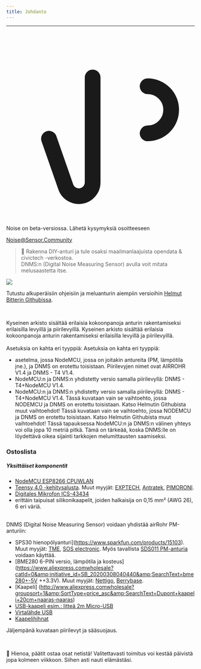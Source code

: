 ```yaml
---
title: Johdanto
---
```

---
  <div class="max-w-screen-xl mx-auto pb-5">
    <div class="p-2 rounded-lg bg-indigo-100 shadow-lg sm:p-3">
    <div class="flex items-center">
          <span class="p-2 rounded-lg bg-indigo-500">
            <svg class="h-8 w-8 text-white" fill="none" viewBox="0 0 24 24" stroke="currentColor">
              <path stroke-linecap="round" stroke-linejoin="round" stroke-width="2" d="M11 5.882V19.24a1.76 1.76 0 01-3.417.592l-2.147-6.15M18 13a3 3 0 100-6M5. 436 13.683A4.001 4.001 0 017 6h1.832c4.1 0 7.625-1.234 9.168-3v14c-1.543-1.766-5.067-3-9.168-3H7a3.988 3.988 0 01-1.564-.317z" >
            <svg>
          <span>
        <div class="flex-wrap flex">
          <p class="pt-1 text-indigo-700 font-medium">
              Noise on beta-versiossa. Lähetä kysymyksiä osoitteeseen<p>
        <a href="mailto:Noise@Sensor.Community" class="ml-1 font-medium underline text-white hover:text-yellow-600">
                Noise@Sensor.Community<a>
        <div>
    <div>
  <div>
<div>


> 🚧 Rakenna DIY-anturi ja tule osaksi maailmanlaajuista opendata &amp; civictech -verkostoa. <br> DNMS:n (Digital Noise Measuring Sensor) avulla voit mitata melusaastetta itse.

 <img src="..docsdnmsdnms-noise-measuring-sensor-kit.jpg" style="display: block; margin: 1em 0" loading="lazy">


Tutustu alkuperäisiin ohjeisiin ja meluanturin aiempiin versioihin [Helmut Bitterin Githubissa](https://github.com/hbitter/DNMS/tree/master/Manual).

<br>

Kyseinen arkisto sisältää erilaisia kokoonpanoja anturin rakentamiseksi erilaisilla levyillä ja piirilevyillä.
Kyseinen arkisto sisältää erilaisia kokoonpanoja anturin rakentamiseksi erilaisilla levyillä ja piirilevyillä.
 <br>
 <br>
 Asetuksia on kahta eri tyyppiä:
 Asetuksia on kahta eri tyyppiä:
* asetelma, jossa NodeMCU, jossa on joitakin antureita (PM, lämpötila jne.), ja DNMS on erotettu toisistaan. Piirilevyjen nimet ovat AIRROHR V1.4 ja DNMS - T4 V1.4.
* NodeMCU:n ja DNMS:n yhdistetty versio samalla piirilevyllä: DNMS - T4+NodeMCU V1.4.
* NodeMCU:n ja DNMS:n yhdistetty versio samalla piirilevyllä: DNMS - T4+NodeMCU V1.4.
 Tässä kuvataan vain se vaihtoehto, jossa NODEMCU ja DNMS on erotettu toisistaan. Katso Helmutin Githubista muut vaihtoehdot!
 Tässä kuvataan vain se vaihtoehto, jossa NODEMCU ja DNMS on erotettu toisistaan. Katso Helmutin Githubista muut vaihtoehdot!
  Tässä tapauksessa NodeMCU:n ja DNMS:n välinen yhteys voi olla jopa 10 metriä pitkä. Tämä on tärkeää, koska DNMS:lle on löydettävä oikea sijainti tarkkojen melumittausten saamiseksi.

### Ostoslista

##### Yksittäiset komponentit
* [NodeMCU ESP8266 CPUWLAN](https://www.aliexpress.com/wholesale?groupsort=1&SortType=price_asc&SearchText=nodemcu+v3+esp8266+ch340)
* [Teensy 4.0 -kehitysalusta](https://www.pjrc.com/store/teensy40.html). Muut myyjät: [EXPTECH](https://www.exp-tech.de/plattformen/teensy/9596/teensy-4.0-development-board), [Antratek](https://www.antratek.de/teensy-4-0), [PIMORONI](https://shop.pimoroni.com/products/teensy-4-0-development-board).
* [Digitales Mikrofon ICS-43434](https://www.tindie.com/products/onehorse/ics43434-i2s-digital-microphone/)
* erittäin taipuisat silikonikaapelit, joiden halkaisija on 0,15 mm² (AWG 26), 6 eri väriä.
<br>
DNMS (Digital Noise Measuring Sensor) voidaan yhdistää airRohr PM-anturiin:

* SPS30 hienopölyanturi](https://www.sparkfun.com/products/15103). Muut myyjät: [TME](https://www.tme.eu/de/details/sps30/gassensoren/sensirion/1-101638-10/?brutto=1), [SOS electronic](https://www.soselectronic.de/products/sensirion/sps30-2-304234). Myös tavallista [SDS011 PM-anturia](https://de.aliexpress.com/wholesale?catId=0&initiative_id=AS_20200813122806&SearchText=sds011) voidaan käyttää.
* [BME280 6-PIN versio, lämpötila ja kosteus] (https://www.aliexpress.comwholesale?catId=0&amp;initiative_id=SB_20200308040440&amp;SearchText=bme280+-5V ++3.3V). Muut myyjät: [Nettigo](https://nettigo.eu/products/module-pressure-humidity-and-temperature-sensor-bosch-bme280), [Berrybase](https://www.berrybase.de/bauelemente/sensoren-module/feuchtigkeit/bme680-breakout-board-4in1-sensor-f-252-r-temperatur-luftfeuchtigkeit-luftdruck-und-luftg-252-t).
* [Kaapeli] (http://www.aliexpress.comwholesale?groupsort=1&amp;SortType=price_asc&amp;SearchText=Dupont+kaapeli+20cm+naaras-naaras)
* [USB-kaapeli esim.: litteä 2m Micro-USB](https://www.aliexpress.comwholesale?catId=0&amp;initiative_id=SB_20200308040708&amp;SearchText=micro+usb+litteä+kaapeli+2m)
* [Virtalähde USB](https://www.aliexpress.comwholesale?catId=0&amp;initiative_id=SB_20200308040834&amp;SearchText=single+micro+usb+eu+virtalähde)
* [Kaapelihihnat](https://www.aliexpress.comwholesale?catId=0&amp;initiative_id=SB_20200308040852&amp;SearchText=cable+hihnat)

Jäljempänä kuvataan piirilevyt ja sääsuojaus.

<br>

🙌 Hienoa, päätit ostaa osat netistä!
Valitettavasti toimitus voi kestää päivistä jopa kolmeen viikkoon.
Siihen asti nauti elämästäsi.

